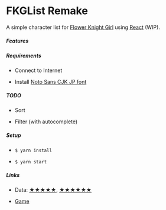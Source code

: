 # FKGList Remake

A simple character list for [Flower Knight Girl](http://pc-play.games.dmm.com/play/flower/) using [React](http://reactjs.org/) (WIP).

##### Features

##### Requirements

* Connect to Internet

* Install [Noto Sans CJK JP font](https://noto-website-2.storage.googleapis.com/pkgs/NotoSerifCJKjp-hinted.zip)

##### TODO

* Sort

* Filter (with autocomplete)

##### Setup

* `$ yarn install`

* `$ yarn start`

##### Links

* Data: [★★★★★](http://xn--eckq7fg8cygsa1a1je.xn--wiki-4i9hs14f.com/index.php?%E2%98%85%E2%98%85%E2%98%85%E2%98%85%E2%98%85), [★★★★★★](http://xn--eckq7fg8cygsa1a1je.xn--wiki-4i9hs14f.com/index.php?%E2%98%85%E2%98%85%E2%98%85%E2%98%85%E2%98%85%E2%98%85)

* [Game](http://pc-play.games.dmm.com/play/flower/)
